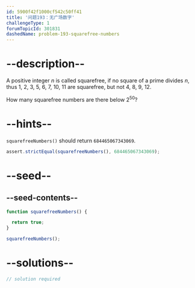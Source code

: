 ```yaml
---
id: 5900f42f1000cf542c50ff41
title: '问题193：无广场数字'
challengeType: 1
forumTopicId: 301831
dashedName: problem-193-squarefree-numbers
---
```


# --description--

A positive integer $n$ is called squarefree, if no square of a prime divides $n$, thus 1, 2, 3, 5, 6, 7, 10, 11 are squarefree, but not 4, 8, 9, 12.

How many squarefree numbers are there below $2^{50}$?

# --hints--

`squarefreeNumbers()` should return `684465067343069`.

```js
assert.strictEqual(squarefreeNumbers(), 684465067343069);
```

# --seed--

## --seed-contents--

```js
function squarefreeNumbers() {

  return true;
}

squarefreeNumbers();
```

# --solutions--

```js
// solution required
```
